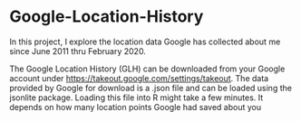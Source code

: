 # Google-Location-History
In this project, I explore the location data Google has collected about me since June 2011 thru February 2020.

The Google Location History (GLH) can be downloaded from your Google account under https://takeout.google.com/settings/takeout. The data provided by Google for download is a .json file and can be loaded using the jsonlite package. Loading this file into R might take a few minutes. It depends on how many location points Google had saved about you
